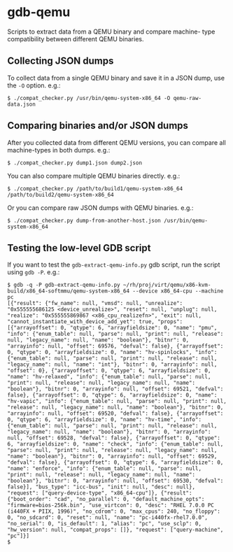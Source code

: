 # gdb-qemu

Scripts to extract data from a QEMU binary and compare machine-
type compatibility between different QEMU binaries.

## Collecting JSON dumps

To collect data from a single QEMU binary and save it in a JSON
dump, use the `-O` option. e.g.:

    $ ./compat_checker.py /usr/bin/qemu-system-x86_64 -O qemu-raw-data.json

## Comparing binaries and/or JSON dumps

After you collected data from different QEMU versions, you can
compare all machine-types in both dumps. e.g.:

    $ ./compat_checker.py dump1.json dump2.json

You can also compare multiple QEMU binaries directly. e.g.:

    $ ./compat_checker.py /path/to/build1/qemu-system-x86_64 /path/to/build2/qemu-system-x86_64

Or you can compare raw JSON dumps with QEMU binaries. e.g.:

    $ ./compat_checker.py dump-from-another-host.json /usr/bin/qemu-system-x86_64


## Testing the low-level GDB script

If you want to test the `gdb-extract-qemu-info.py` gdb script, run
the script using `gdb -P`. e.g.:

    $ gdb -q -P gdb-extract-qemu-info.py ~/rh/proj/virt/qemu/x86-kvm-build/x86_64-softmmu/qemu-system-x86_64 --device x86_64-cpu --machine pc
    [{"result": {"fw_name": null, "vmsd": null, "unrealize": "0x555555686125 <device_unrealize>", "reset": null, "unplug": null, "realize": "0x555555869867 <x86_cpu_realizefn>", "exit": null, "cannot_instantiate_with_device_add_yet": true, "props": [{"arrayoffset": 0, "qtype": 6, "arrayfieldsize": 0, "name": "pmu", "info": {"enum_table": null, "parse": null, "print": null, "release": null, "legacy_name": null, "name": "boolean"}, "bitnr": 0, "arrayinfo": null, "offset": 69576, "defval": false}, {"arrayoffset": 0, "qtype": 0, "arrayfieldsize": 0, "name": "hv-spinlocks", "info": {"enum_table": null, "parse": null, "print": null, "release": null, "legacy_name": null, "name": "int"}, "bitnr": 0, "arrayinfo": null, "offset": 0}, {"arrayoffset": 0, "qtype": 6, "arrayfieldsize": 0, "name": "hv-relaxed", "info": {"enum_table": null, "parse": null, "print": null, "release": null, "legacy_name": null, "name": "boolean"}, "bitnr": 0, "arrayinfo": null, "offset": 69521, "defval": false}, {"arrayoffset": 0, "qtype": 6, "arrayfieldsize": 0, "name": "hv-vapic", "info": {"enum_table": null, "parse": null, "print": null, "release": null, "legacy_name": null, "name": "boolean"}, "bitnr": 0, "arrayinfo": null, "offset": 69520, "defval": false}, {"arrayoffset": 0, "qtype": 6, "arrayfieldsize": 0, "name": "hv-time", "info": {"enum_table": null, "parse": null, "print": null, "release": null, "legacy_name": null, "name": "boolean"}, "bitnr": 0, "arrayinfo": null, "offset": 69528, "defval": false}, {"arrayoffset": 0, "qtype": 6, "arrayfieldsize": 0, "name": "check", "info": {"enum_table": null, "parse": null, "print": null, "release": null, "legacy_name": null, "name": "boolean"}, "bitnr": 0, "arrayinfo": null, "offset": 69529, "defval": false}, {"arrayoffset": 0, "qtype": 6, "arrayfieldsize": 0, "name": "enforce", "info": {"enum_table": null, "parse": null, "print": null, "release": null, "legacy_name": null, "name": "boolean"}, "bitnr": 0, "arrayinfo": null, "offset": 69530, "defval": false}], "bus_type": "icc-bus", "init": null, "desc": null}, "request": ["query-device-type", "x86_64-cpu"]}, {"result": {"boot_order": "cad", "no_parallel": 0, "default_machine_opts": "firmware=bios-256k.bin", "use_virtcon": 0, "desc": "RHEL 7.0.0 PC (i440FX + PIIX, 1996)", "no_cdrom": 0, "max_cpus": 240, "no_floppy": 0, "no_sdcard": 0, "reset": null, "name": "pc-i440fx-rhel7.0.0", "no_serial": 0, "is_default": 1, "alias": "pc", "use_sclp": 0, "hw_version": null, "compat_props": []}, "request": ["query-machine", "pc"]}]
    $ 
